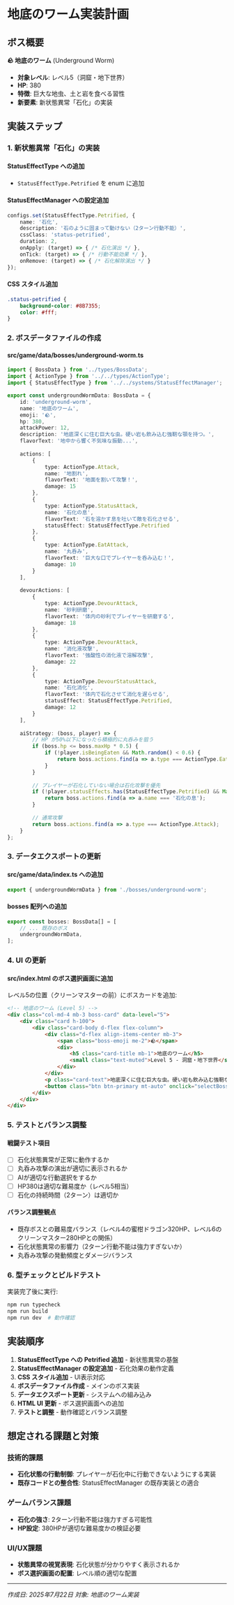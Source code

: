 # 地底のワーム実装計画

## ボス概要

**🪨 地底のワーム** (Underground Worm)
- **対象レベル**: レベル5（洞窟・地下世界）
- **HP**: 380
- **特徴**: 巨大な地虫、土と岩を食べる習性
- **新要素**: 新状態異常「石化」の実装

## 実装ステップ

### 1. 新状態異常「石化」の実装

#### StatusEffectType への追加
- `StatusEffectType.Petrified` を enum に追加

#### StatusEffectManager への設定追加
```typescript
configs.set(StatusEffectType.Petrified, {
    name: '石化',
    description: '石のように固まって動けない（2ターン行動不能）',
    cssClass: 'status-petrified',
    duration: 2,
    onApply: (target) => { /* 石化演出 */ },
    onTick: (target) => { /* 行動不能効果 */ },
    onRemove: (target) => { /* 石化解除演出 */ }
});
```

#### CSS スタイル追加
```css
.status-petrified {
    background-color: #8B7355;
    color: #fff;
}
```

### 2. ボスデータファイルの作成

#### src/game/data/bosses/underground-worm.ts
```typescript
import { BossData } from '../types/BossData';
import { ActionType } from '../../types/ActionType';
import { StatusEffectType } from '../../systems/StatusEffectManager';

export const undergroundWormData: BossData = {
    id: 'underground-worm',
    name: '地底のワーム',
    emoji: '🪨',
    hp: 380,
    attackPower: 12,
    description: '地底深くに住む巨大な虫。硬い岩も飲み込む強靭な顎を持つ。',
    flavorText: '地中から響く不気味な振動...',
    
    actions: [
        {
            type: ActionType.Attack,
            name: '地割れ',
            flavorText: '地面を割いて攻撃！',
            damage: 15
        },
        {
            type: ActionType.StatusAttack,
            name: '石化の息',
            flavorText: '石を溶かす息を吐いて敵を石化させる',
            statusEffect: StatusEffectType.Petrified
        },
        {
            type: ActionType.EatAttack,
            name: '丸呑み',
            flavorText: '巨大な口でプレイヤーを呑み込む！',
            damage: 10
        }
    ],
    
    devourActions: [
        {
            type: ActionType.DevourAttack,
            name: '砂利研磨',
            flavorText: '体内の砂利でプレイヤーを研磨する',
            damage: 18
        },
        {
            type: ActionType.DevourAttack,
            name: '消化液攻撃',
            flavorText: '強酸性の消化液で溶解攻撃',
            damage: 22
        },
        {
            type: ActionType.DevourStatusAttack,
            name: '石化消化',
            flavorText: '体内で石化させて消化を遅らせる',
            statusEffect: StatusEffectType.Petrified,
            damage: 12
        }
    ],
    
    aiStrategy: (boss, player) => {
        // HP が50%以下になったら積極的に丸呑みを狙う
        if (boss.hp <= boss.maxHp * 0.5) {
            if (!player.isBeingEaten && Math.random() < 0.6) {
                return boss.actions.find(a => a.type === ActionType.EatAttack);
            }
        }
        
        // プレイヤーが石化していない場合は石化攻撃を優先
        if (!player.statusEffects.has(StatusEffectType.Petrified) && Math.random() < 0.4) {
            return boss.actions.find(a => a.name === '石化の息');
        }
        
        // 通常攻撃
        return boss.actions.find(a => a.type === ActionType.Attack);
    }
};
```

### 3. データエクスポートの更新

#### src/game/data/index.ts への追加
```typescript
export { undergroundWormData } from './bosses/underground-worm';
```

#### bosses 配列への追加
```typescript
export const bosses: BossData[] = [
    // ... 既存のボス
    undergroundWormData,
];
```

### 4. UI の更新

#### src/index.html のボス選択画面に追加
レベル5の位置（クリーンマスターの前）にボスカードを追加:
```html
<!-- 地底のワーム (Level 5) -->
<div class="col-md-4 mb-3 boss-card" data-level="5">
    <div class="card h-100">
        <div class="card-body d-flex flex-column">
            <div class="d-flex align-items-center mb-3">
                <span class="boss-emoji me-2">🪨</span>
                <div>
                    <h5 class="card-title mb-1">地底のワーム</h5>
                    <small class="text-muted">Level 5 - 洞窟・地下世界</small>
                </div>
            </div>
            <p class="card-text">地底深くに住む巨大な虫。硬い岩も飲み込む強靭な顎を持つ。</p>
            <button class="btn btn-primary mt-auto" onclick="selectBoss('underground-worm')">戦闘開始</button>
        </div>
    </div>
</div>
```

### 5. テストとバランス調整

#### 戦闘テスト項目
- [ ] 石化状態異常が正常に動作するか
- [ ] 丸呑み攻撃の演出が適切に表示されるか
- [ ] AIが適切な行動選択をするか
- [ ] HP380は適切な難易度か（レベル5相当）
- [ ] 石化の持続時間（2ターン）は適切か

#### バランス調整観点
- 既存ボスとの難易度バランス（レベル4の蜜柑ドラゴン320HP、レベル6のクリーンマスター280HPとの関係）
- 石化状態異常の影響力（2ターン行動不能は強力すぎないか）
- 丸呑み攻撃の発動頻度とダメージバランス

### 6. 型チェックとビルドテスト

実装完了後に実行:
```bash
npm run typecheck
npm run build
npm run dev  # 動作確認
```

## 実装順序

1. **StatusEffectType への Petrified 追加** - 新状態異常の基盤
2. **StatusEffectManager の設定追加** - 石化効果の動作定義
3. **CSS スタイル追加** - UI表示対応
4. **ボスデータファイル作成** - メインのボス実装
5. **データエクスポート更新** - システムへの組み込み
6. **HTML UI 更新** - ボス選択画面への追加
7. **テストと調整** - 動作確認とバランス調整

## 想定される課題と対策

### 技術的課題
- **石化状態の行動制御**: プレイヤーが石化中に行動できないようにする実装
- **既存コードとの整合性**: StatusEffectManager の既存実装との適合

### ゲームバランス課題
- **石化の強さ**: 2ターン行動不能は強力すぎる可能性
- **HP設定**: 380HPが適切な難易度かの検証必要

### UI/UX課題
- **状態異常の視覚表現**: 石化状態が分かりやすく表示されるか
- **ボス選択画面の配置**: レベル順の適切な配置

---

*作成日: 2025年7月22日*
*対象: 地底のワーム実装*